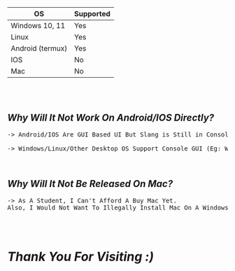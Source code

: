 | OS             | Supported              |
|----------------|------------------------|
|Windows 10, 11  | Yes                    |
|Linux           | Yes                    |
|Android (termux)| Yes                    |
|IOS             | No                     |
|Mac             | No                     |

<br><br>

## *Why Will It Not Work On Android/IOS Directly?*
<pre>
-> Android/IOS Are GUI Based UI But Slang is Still in Console. But, You Can Still Run It On Android Using Termux!

-> Windows/Linux/Other Desktop OS Support Console GUI (Eg: Windows Command Prompt, Terminal, etc.);
</pre>

<br>

## *Why Will It Not Be Released On Mac?*
<pre>
-> As A Student, I Can't Afford A Buy Mac Yet.
Also, I Would Not Want To Illegally Install Mac On A Windows Device.
</pre>

<br><br>

# *Thank You For Visiting :)*
